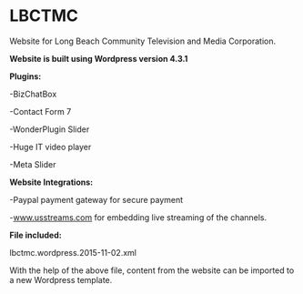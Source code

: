 # LBCTMC

Website for Long Beach Community Television and Media Corporation. 

**Website is built using Wordpress version 4.3.1**

**Plugins:**

-BizChatBox

-Contact Form 7

-WonderPlugin Slider

-Huge IT video player

-Meta Slider


**Website Integrations:**

-Paypal payment gateway for secure payment

-www.usstreams.com for embedding live streaming of the channels.


**File included:**

lbctmc.wordpress.2015-11-02.xml

With the help of the above file, content from the website can be imported to a new Wordpress template.



